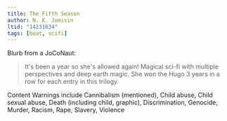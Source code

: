 ```yaml
---
title: The Fifth Season
author: N. K. Jemisin
ltid: "14231634"
tags: [boat, scifi]
---
```


Blurb from a JoCoNaut:

> It's been a year so she's allowed again! Magical sci-fi with multiple
> perspectives and deep earth magic. She won the Hugo 3 years in a row for each
> entry in this trilogy.

Content Warnings include Cannibalism (mentioned), Child abuse, Child sexual
abuse, Death (including child, graphic), Discrimination, Genocide, Murder,
Racism, Rape, Slavery, Violence
